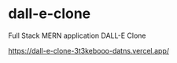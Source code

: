# dall-e-clone
Full Stack MERN application DALL-E Clone

https://dall-e-clone-3t3kebooo-datns.vercel.app/
